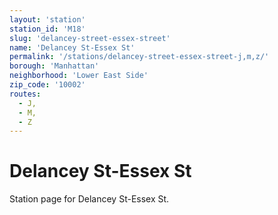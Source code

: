 ```yaml
---
layout: 'station'
station_id: 'M18'
slug: 'delancey-street-essex-street'
name: 'Delancey St-Essex St'
permalink: '/stations/delancey-street-essex-street-j,m,z/'
borough: 'Manhattan'
neighborhood: 'Lower East Side'
zip_code: '10002'
routes:
  - J,
  - M,
  - Z
---
```

# Delancey St-Essex St

Station page for Delancey St-Essex St.
